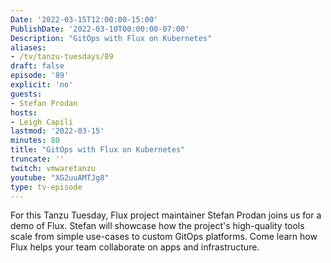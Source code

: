 ```yaml
---
Date: '2022-03-15T12:00:00-15:00'
PublishDate: '2022-03-10T00:00:00-07:00'
Description: "GitOps with Flux on Kubernetes"
aliases:
- /tv/tanzu-tuesdays/89
draft: false
episode: '89'
explicit: 'no'
guests:
- Stefan Prodan
hosts:
- Leigh Capili
lastmod: '2022-03-15'
minutes: 80
title: "GitOps with Flux on Kubernetes"
truncate: ''
twitch: vmwaretanzu
youtube: "XG2uuAMTJg8"
type: tv-episode
---
```


For this Tanzu Tuesday, Flux project maintainer Stefan Prodan joins us for a demo of Flux.
Stefan will showcase how the project's high-quality tools
scale from simple use-cases to custom GitOps platforms.
Come learn how Flux helps your team collaborate on apps and infrastructure.
